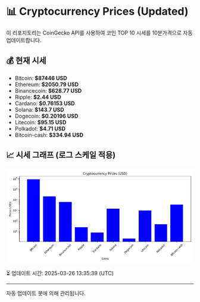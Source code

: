 
# 📊 Cryptocurrency Prices (Updated)

이 리포지토리는 CoinGecko API를 사용하여 코인 TOP 10 시세를 10분가격으로 자동 업데이트합니다.

## 💰 현재 시세
- Bitcoin: **$87446 USD**
- Ethereum: **$2050.79 USD**
- Binancecoin: **$628.77 USD**
- Ripple: **$2.44 USD**
- Cardano: **$0.76153 USD**
- Solana: **$143.7 USD**
- Dogecoin: **$0.20196 USD**
- Litecoin: **$95.15 USD**
- Polkadot: **$4.71 USD**
- Bitcoin-cash: **$334.94 USD**

## 📈 시세 그래프 (로그 스케일 적용)
![Crypto Prices](crypto_prices.png)

⏳ 업데이트 시간: 2025-03-26 13:35:39 (UTC)

---
자동 업데이트 봇에 의해 관리됩니다.
